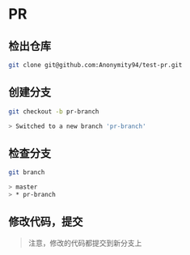 # PR

## 检出仓库

```sh
git clone git@github.com:Anonymity94/test-pr.git
```

## 创建分支

```sh
git checkout -b pr-branch

> Switched to a new branch 'pr-branch'
```

## 检查分支

```sh
git branch

> master
> * pr-branch
```

## 修改代码，提交

> 注意，修改的代码都提交到新分支上
